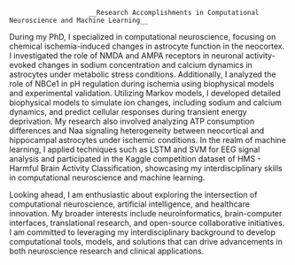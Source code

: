                         __Research Accomplishments in Computational Neuroscience and Machine Learning__ 
During my PhD, I specialized in computational neuroscience, focusing on chemical ischemia-induced changes in astrocyte function in the neocortex. I investigated the role of NMDA and AMPA receptors in neuronal activity-evoked changes in sodium concentration and calcium dynamics in astrocytes under metabolic stress conditions. Additionally, I analyzed the role of NBCe1 in pH regulation during ischemia using biophysical models and experimental validation. Utilizing Markov models, I developed detailed biophysical models to simulate ion changes, including sodium and calcium dynamics, and predict cellular responses during transient energy deprivation. My research also involved analyzing ATP consumption differences and Naa signaling heterogeneity between neocortical and hippocampal astrocytes under ischemic conditions. In the realm of machine learning, I applied techniques such as LSTM and SVM for EEG signal analysis and participated in the Kaggle competition dataset of HMS - Harmful Brain Activity Classification, showcasing my interdisciplinary skills in computational neuroscience and machine learning.

Looking ahead, I am enthusiastic about exploring the intersection of computational neuroscience, artificial intelligence, and healthcare innovation. My broader interests include neuroinformatics, brain-computer interfaces, translational research, and open-source collaborative initiatives. I am committed to leveraging my interdisciplinary background to develop computational tools, models, and solutions that can drive advancements in both neuroscience research and clinical applications.
